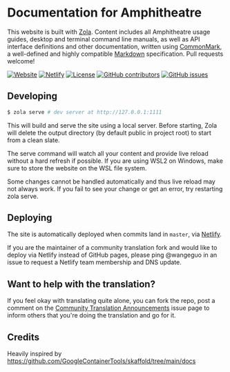 # Documentation for Amphitheatre

This website is built with [Zola](https://www.getzola.org/). Content includes
all Amphitheatre usage guides, desktop and terminal command line manuals, as
well as API interface definitions and other documentation, written using
[CommonMark](https://commonmark.org/), a well-defined and highly compatible
[Markdown](https://www.markdownguide.org/) specification. Pull requests welcome!

[![Website](https://img.shields.io/website?up_message=online&url=https%3A%2F%2Fdocs.amphitheatre.app)](https://docs.amphitheatre.app)
[![Netlify](https://img.shields.io/netlify/07946a37-c35c-4294-8152-20a537906c0e)](https://docs.amphitheatre.app)
[![License](https://img.shields.io/github/license/amphitheatre-app/docs)](https://github.com/amphitheatre-app/docs/blob/master/LICENSE)
[![GitHub contributors](https://img.shields.io/github/contributors/amphitheatre-app/docs)](https://github.com/amphitheatre-app/docs/graphs/contributors)
[![GitHub issues](https://img.shields.io/github/issues/amphitheatre-app/docs)](https://github.com/amphitheatre-app/docs/issues)

## Developing

``` bash
$ zola serve # dev server at http://127.0.0.1:1111
```

This will build and serve the site using a local server. Before starting, Zola
will delete the output directory (by default public in project root) to start
from a clean slate.

The serve command will watch all your content and provide live reload without a
hard refresh if possible. If you are using WSL2 on Windows, make sure to store
the website on the WSL file system.

Some changes cannot be handled automatically and thus live reload may not always
work. If you fail to see your change or get an error, try restarting zola serve.

## Deploying

The site is automatically deployed when commits land in `master`, via
[Netlify](https://www.netlify.com/).

If you are the maintainer of a community translation fork and would like to
deploy via Netlify instead of GitHub pages, please ping @wangeguo in an issue to
request a Netlify team membership and DNS update.

## Want to help with the translation?

If you feel okay with translating quite alone, you can fork the repo, post a
comment on the [Community Translation
Announcements](https://github.com/amphitheatre-app/docs/issues/1) issue page to
inform others that you're doing the translation and go for it.

## Credits

Heavily inspired by
https://github.com/GoogleContainerTools/skaffold/tree/main/docs
